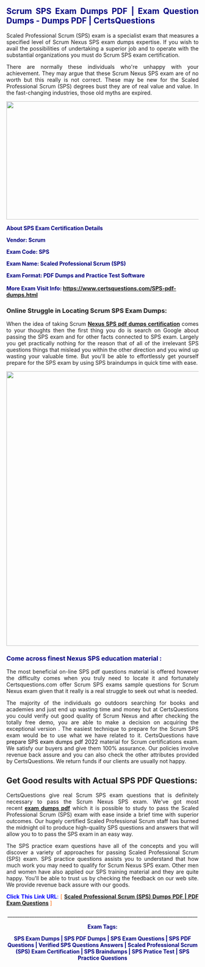 <h2 style="text-align: justify;"><span style="color: #000080;">Scrum SPS Exam Dumps PDF | Exam Question Dumps - Dumps PDF | CertsQuestions</span></h2>
<p style="text-align: justify;">Scaled Professional Scrum (SPS) exam is a specialist exam that measures a specified level of Scrum Nexus SPS exam dumps expertise. If you wish to avail the possibilities of undertaking a superior job and to operate with the substantial organizations you must do Scrum SPS exam certification.</p>
<p style="text-align: justify;">There are normally these individuals who're unhappy with your achievement. They may argue that these Scrum Nexus SPS exam are of no worth but this really is not correct. These may be new for the Scaled Professional Scrum (SPS) degrees bust they are of real value and value. In the fast-changing industries, those old myths are expired.</p>
<p><img style="display: block; margin-left: auto; margin-right: auto;" src="https://i.imgur.com/eaP4ae9.png" width="840" height="310" /></p>
<p><span style="color: #000080;"><strong>About SPS Exam Certification Details</strong></span></p>
<p><span style="color: #000080;"><strong>Vendor: Scrum<br /></strong></span></p>
<p><span style="color: #000080;"><strong>Exam Code: SPS</strong></span></p>
<p><span style="color: #000080;"><strong>Exam Name: Scaled Professional Scrum (SPS)</strong></span></p>
<p><span style="color: #000080;"><strong>Exam Format: PDF Dumps and Practice Test Software<br /><br />More Exam Visit Info: <span style="color: #ff6600;"><a href="https://www.certsquestions.com/SPS-pdf-dumps.html">https://www.certsquestions.com/SPS-pdf-dumps.html</a></span></strong></span></p>
<h3>Online Struggle in Locating Scrum SPS Exam Dumps:</h3>
<p style="text-align: justify;">When the idea of taking Scrum <a href="https://www.certsquestions.com/SPS-pdf-dumps.html"><strong>Nexus SPS pdf dumps certification</strong></a> comes to your thoughts then the first thing you do is search on Google about passing the SPS exam and for other facts connected to SPS exam. Largely you get practically nothing for the reason that of all of the irrelevant SPS questions things that mislead you within the other direction and you wind up wasting your valuable time. But you'll be able to effortlessly get yourself prepare for the SPS exam by using SPS braindumps in quick time with ease.</p>
<p><a href="https://www.certsquestions.com/SPS-pdf-dumps.html"><img style="display: block; margin-left: auto; margin-right: auto;" src="https://i.imgur.com/pxhoKQ2.png" width="720" /></a></p>
<h3><span style="color: #000080;">Come across finest Nexus SPS education material :</span></h3>
<p style="text-align: justify;">The most beneficial on-line SPS pdf questions material is offered however the difficulty comes when you truly need to locate it and fortunately Certsquestions.com offer Scrum SPS exams sample questions for Scrum Nexus exam given that it really is a real struggle to seek out what is needed.</p>
<p style="text-align: justify;">The majority of the individuals go outdoors searching for books and academies and just end up wasting time and money but at CertsQuestions you could verify out good quality of Scrum Nexus and after checking the totally free demo, you are able to make a decision on acquiring the exceptional version . The easiest technique to prepare for the Scrum SPS exam would be to use what we have related to it. CertsQuestions have <span style="color: #000000;">prepare SPS exam dumps pdf 2022</span> material for Scrum certifications exam. We satisfy our buyers and give them 100% assurance. Our policies involve revenue back assure and you can also check the other attributes provided by CertsQuestions. We return funds if our clients are usually not happy.</p>
<h2>Get Good results with Actual SPS PDF Questions:</h2>
<p style="text-align: justify;">CertsQuestions give real Scrum SPS exam questions that is definitely necessary to pass the Scrum Nexus SPS exam. We've got most recent<strong>&nbsp;<a href="https://www.certsquestions.com/">exam dumps pdf</a></strong>&nbsp;which it is possible to study to pass the Scaled Professional Scrum (SPS) exam with ease inside a brief time with superior outcomes. Our hugely certified Scaled Professional Scrum staff has burned the midnight oil to produce high-quality SPS questions and answers that will allow you to to pass the SPS exam in an easy way.</p>
<p style="text-align: justify;">The SPS practice exam questions have all of the concepts and you will discover a variety of approaches for passing Scaled Professional Scrum (SPS) exam. SPS practice questions assists you to understand that how much work you may need to qualify for Scrum Nexus SPS exam. Other men and women have also applied our SPS training material and they are quite happy. You'll be able to trust us by checking the feedback on our web site. We provide revenue back assure with our goods.</p>
<p style="text-align: justify;"><span style="color: #0000ff;"><strong>Click This Link URL</strong>:</span> <span style="color: #ff6600;">[ <strong><a href="https://www.certsquestions.com/scaled-professional-scrum-certification.html">Scaled Professional Scrum (SPS) Dumps PDF | PDF Exam Questions</a></strong> ]</span></p>
<p style="text-align: center;">______________________________________________________________________________</p>
<p style="text-align: center;"><span style="color: #000080;"><strong>Exam Tags:</strong></span></p>
<p style="text-align: center;"><span style="color: #000080;"><strong>SPS Exam Dumps | SPS PDF Dumps | SPS Exam Questions | SPS PDF Questions | Verified SPS Questions Answers | Scaled Professional Scrum (SPS) Exam Certification | SPS Braindumps | SPS Pratice Test | SPS Practice Questions</strong></span></p>
